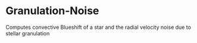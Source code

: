 # Granulation-Noise
Computes convective Blueshift of a star and the radial velocity noise due to stellar granulation
